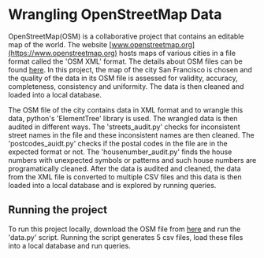 # Wrangling OpenStreetMap Data
OpenStreetMap(OSM) is a collaborative project that contains an editable map of the world. The website [www.openstreetmap.org](https://www.openstreetmap.org) hosts maps of various cities in a file format called the 'OSM XML' format. The details about OSM files can be found [here](http://wiki.openstreetmap.org/wiki/OSM_XML). In this project, the map of the city San Francisco is chosen and the quality of the data in its OSM file is assessed for validity, accuracy, completeness, consistency and uniformity. The data is then cleaned and loaded into a local database.

The OSM file of the city contains data in XML format and to wrangle this data, python's 'ElementTree' library is used. The wrangled data is then audited in different ways. The 'streets_audit.py' checks for inconsistent street names in the file and these inconsistent names are then cleaned. The 'postcodes_auidt.py' checks if the postal codes in the file are in the expected format or not. The 'housenumber_audit.py' finds the house numbers with unexpected symbols or patterns and such house numbers are programatically cleaned. After the data is audited and cleaned, the data from the XML file is converted to multiple CSV files and this data is then loaded into a local database and is explored by running queries.

## Running the project
To run this project locally, download the OSM file from [here](https://mapzen.com/data/metro-extracts/metro/san-francisco_california/) and run the 'data.py' script. Running the script generates 5 csv files, load these files into a local database and run queries.

